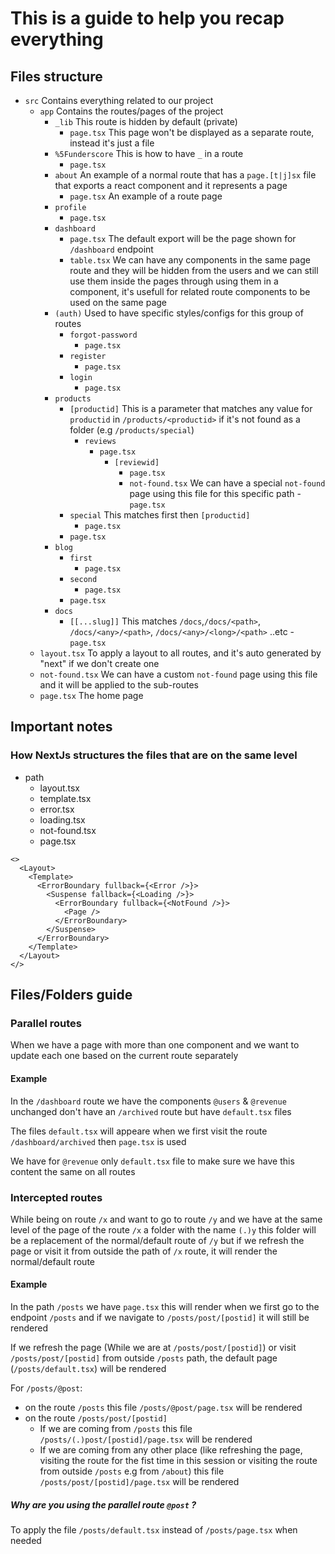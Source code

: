 # This is a guide to help you recap everything

## Files structure

- `src`
  Contains everything related to our project
  - `app`
    Contains the routes/pages of the project
    - `_lib`
      This route is hidden by default (private)
      - `page.tsx`
      This page won't be displayed as a separate route, instead it's just a file
    - `%5Funderscore`
      This is how to have `_` in a route
      - `page.tsx`
    - `about`
      An example of a normal route that has a `page.[t|j]sx` file that exports a react component and it represents a page
      - `page.tsx`
        An example of a route page
    - `profile`
      - `page.tsx`
    - `dashboard`
      - `page.tsx`
      The default export will be the page shown for `/dashboard` endpoint
      - `table.tsx`
        We can have any components in the same page route and they will be hidden from the users and we can still use them inside the pages through using them in a component, it's usefull for related route components to be used on the same page
    - `(auth)`
      Used to have specific styles/configs for this group of routes
      - `forgot-password`
        - `page.tsx`
      - `register`
        - `page.tsx`
      - `login`
        - `page.tsx`
    - `products`
      - `[productid]`
        This is a parameter that matches any value for `productid` in `/products/<productid>` if it's not found as a folder (e.g `/products/special`)
        - `reviews`
          - `page.tsx`
            - `[reviewid]`
              - `page.tsx`
              - `not-found.tsx`
        We can have a special `not-found` page using this file for this specific path - `page.tsx`
      - `special`
      This matches first then `[productid]`
        - `page.tsx`
      - `page.tsx`
    - `blog`
      - `first`
        - `page.tsx`
      - `second`
        - `page.tsx`
      - `page.tsx`
    - `docs`
      - `[[...slug]]`
        This matches `/docs`,`/docs/<path>`, `/docs/<any>/<path>`, `/docs/<any>/<long>/<path>` ..etc - `page.tsx`
  - `layout.tsx`
    To apply a layout to all routes, and it's auto generated by "next" if we don't create one
  - `not-found.tsx`
    We can have a custom `not-found` page using this file and it will be applied to the sub-routes
  - `page.tsx`
    The home page

## Important notes

<!-- ### To enable TailwindCSS
You need to `import './globals.css'` in a `page.tsx` or a `layout.tsx` -->
### How NextJs structures the files that are on the same level
- path
  - layout.tsx
  - template.tsx
  - error.tsx
  - loading.tsx
  - not-found.tsx
  - page.tsx
```tsx
<>
  <Layout>
    <Template>
      <ErrorBoundary fullback={<Error />}>
        <Suspense fallback={<Loading />}>
          <ErrorBoundary fullback={<NotFound />}>
            <Page />
          </ErrorBoundary>
        </Suspense>
      </ErrorBoundary>
    </Template>
  </Layout>
</>
```
## Files/Folders guide

<!-- ### src
This folder contains everything we mainly focus on

Like tsx/jsx files for generating the html and js files for our pages

### layout.tsx
This has common designs and components that all pages share

### page.tsx
This represents a page -->

### Parallel routes
When we have a page with more than one component and we want to update each one based on the current route separately
#### Example
In the `/dashboard` route we have the components `@users` & `@revenue` unchanged don't have an `/archived` route but have `default.tsx` files

The files `default.tsx` will appeare when we first visit the route `/dashboard/archived` then `page.tsx` is used

We have for `@revenue` only `default.tsx` file to make sure we have this content the same on all routes

### Intercepted routes
While being on route `/x` and want to go to route `/y` and we have at the same level of the page of the route `/x` a folder with the name `(.)y` this folder will be a replacement of the normal/default route of `/y` but if we refresh the page or visit it from outside the path of `/x` route, it will render the normal/default route
#### Example
In the path `/posts` we have `page.tsx` this will render when we first go to the endpoint `/posts` and if we navigate to `/posts/post/[postid]` it will still be rendered

If we refresh the page (While we are at `/posts/post/[postid]`) or visit `/posts/post/[postid]` from outside `/posts` path, the default page (`/posts/default.tsx`) will be rendered

For `/posts/@post`:
- on the route `/posts` this file `/posts/@post/page.tsx` will be rendered
- on the route `/posts/post/[postid]`
  - If we are coming from `/posts` this file `/posts/(.)post/[postid]/page.tsx` will be rendered
  - If we are coming from any other place (like refreshing the page, visiting the route for the fist time in this session or visiting the route from outside `/posts` e.g from `/about`) this file `/posts/post/[postid]/page.tsx` will be rendered

##### Why are you using the parallel route `@post` ?
To apply the file `/posts/default.tsx` instead of `/posts/page.tsx` when needed